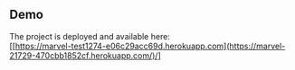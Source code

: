 ## Demo

The project is deployed and available here:  
[[https://marvel-test1274-e06c29acc69d.herokuapp.com](https://marvel-21729-470cbb1852cf.herokuapp.com/)/]
